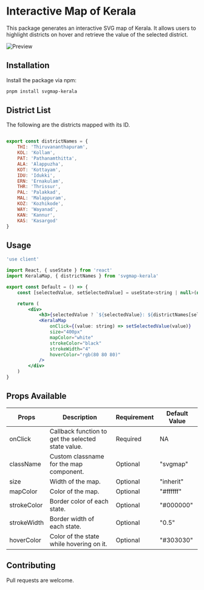 # Interactive Map of Kerala

This package generates an interactive SVG map of Kerala. It allows users to highlight districts on hover and retrieve the value of the selected district.

![Preview](https://github.com/arav-ind/svgmaps-india/tree/master/gifs/kerala.gif)

## Installation

Install the package via npm:

```bash
pnpm install svgmap-kerala
```

## District List

The following are the districts mapped with its ID.

```js

export const districtNames = {
    THI: 'Thiruvananthapuram',
    KOL: 'Kollam',
    PAT: 'Pathanamthitta',
    ALA: 'Alappuzha',
    KOT: 'Kottayam',
    IDU: 'Idukki',
    ERN: 'Ernakulam',
    THR: 'Thrissur',
    PAL: 'Palakkad',
    MAL: 'Malappuram',
    KOZ: 'Kozhikode',
    WAY: 'Wayanad',
    KAN: 'Kannur',
    KAS: 'Kasargod'
}

```

## Usage

```jsx
'use client'

import React, { useState } from 'react'
import KeralaMap, { districtNames } from 'svgmap-kerala'

export const Default = () => {
    const [selectedValue, setSelectedValue] = useState<string | null>(null)

    return (
        <div>
            <h3>{selectedValue ? `${selectedValue}: ${districtNames[selectedValue]}` : 'None'}</h3>
            <KeralaMap
                onClick={(value: string) => setSelectedValue(value)}
                size="400px"
                mapColor="white"
                strokeColor="black"
                strokeWidth="4"
                hoverColor="rgb(80 80 80)"
            />
        </div>
    )
}

```

## Props Available

| Props       | Description                                             | Requirement | Default Value |
|-------------|---------------------------------------------------------|-------------|---------------|
| onClick     | Callback function to get the selected state value.      | Required    | NA            |
| className   | Custom classname for the map component.                 | Optional    | "svgmap"      |
| size        | Width of the map.                                       | Optional    | "inherit"     |
| mapColor    | Color of the map.                                       | Optional    | "#ffffff"     |
| strokeColor | Border color of each state.                             | Optional    | "#000000"     |
| strokeWidth | Border width of each state.                             | Optional    | "0.5"         |
| hoverColor  | Color of the state while hovering on it.                | Optional    | "#303030"     |


## Contributing

Pull requests are welcome.
